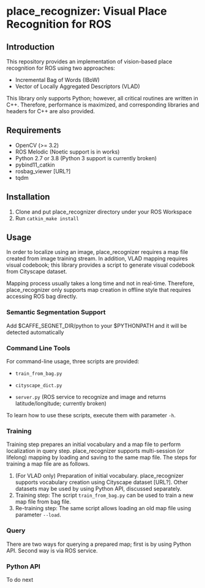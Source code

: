# place_recognizer: Visual Place Recognition for ROS

## Introduction
This repository provides an implementation of vision-based place recognition for ROS using two approaches: 

- Incremental Bag of Words (IBoW)
- Vector of Locally Aggregated Descriptors (VLAD)

This library only supports Python; however, all critical routines are written in C++. Therefore, performance is maximized, and corresponding libraries and headers for C++ are also provided.

## Requirements

- OpenCV (>= 3.2)
- ROS Melodic (Noetic support is in works)
- Python 2.7 or 3.8 (Python 3 support is currently broken)
- pybind11_catkin
- rosbag_viewer [URL?]
- tqdm

## Installation

1. Clone and put place_recognizer directory under your ROS Workspace
2. Run `catkin_make install`

## Usage

In order to localize using an image, place_recognizer requires a map file created from image training stream. In addition, VLAD mapping requires visual codebook; this library provides a script to generate visual codebook from Cityscape dataset. 

Mapping process usually takes a long time and not in real-time. Therefore, place_recognizer only supports map creation in offline style that requires accessing ROS bag directly.

### Semantic Segmentation Support

Add $CAFFE_SEGNET_DIR/python to your $PYTHONPATH and it will be detected automatically

### Command Line Tools

For command-line usage, three scripts are provided:

- `train_from_bag.py`

- `cityscape_dict.py`
- `server.py` (ROS service to recognize and image and returns latitude/longitude; currently broken)

To learn how to use these scripts, execute them with parameter `-h`.

### Training

Training step prepares an initial vocabulary and a map file to perform localization in query step. place_recognizer supports multi-session (or lifelong) mapping by loading and saving to the same map file. The steps for training a map file are as follows.

1. (For VLAD only) Preparation of initial vocabulary. place_recognizer supports vocabulary creation using Cityscape dataset [URL?]. Other datasets may be used by using Python API, discussed separately.
2. Training step: The script `train_from_bag.py` can be used to train a new map file from bag file.
3. Re-training step: The same script allows loading an old map file using parameter `--load`.

### Query

There are two ways for querying a prepared map; first is by using Python API. Second way is via ROS service.

### Python API

To do next